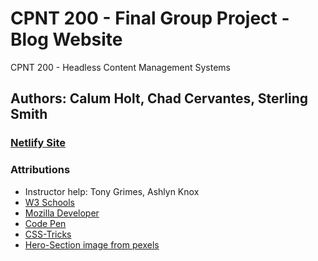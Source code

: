 # CPNT 200 - Final Group Project - Blog Website

CPNT 200 - Headless Content Management Systems

## Authors: Calum Holt, Chad Cervantes, Sterling Smith

<!-- Insert Netlify link below in () -->
### [Netlify Site](https://animated-speculoos-a29f1a.netlify.app/)

### Attributions
- Instructor help: Tony Grimes, Ashlyn Knox
- [W3 Schools](https://www.w3schools.com/)
- [Mozilla Developer](https://developer.mozilla.org/en-US/)
- [Code Pen](https://codepen.io/your-work)
- [CSS-Tricks](https://css-tricks.com/)
- [Hero-Section image from pexels](https://www.pexels.com/photo/close-up-photo-of-camera-shutter-414781/)
